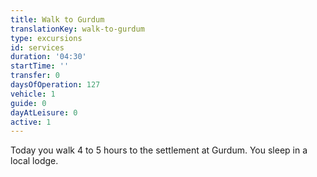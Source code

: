 ```yaml
---
title: Walk to Gurdum
translationKey: walk-to-gurdum
type: excursions
id: services
duration: '04:30'
startTime: ''
transfer: 0
daysOfOperation: 127
vehicle: 1
guide: 0
dayAtLeisure: 0
active: 1
---
```

Today you walk 4 to 5 hours to the settlement at Gurdum. You sleep in a local lodge.